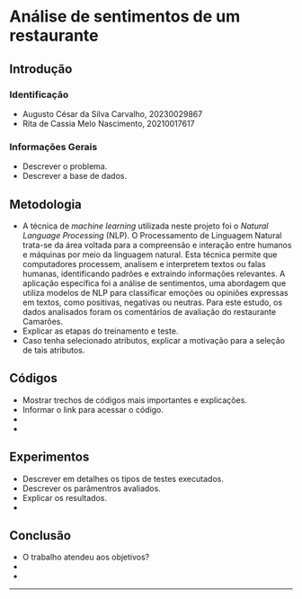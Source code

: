 # Análise de sentimentos de um restaurante

## Introdução 

### Identificação 
* Augusto César da Silva Carvalho, 20230029867
* Rita de Cassia Melo Nascimento, 20210017617
### Informações Gerais
* Descrever o problema.  
* Descrever a base de dados. 

## Metodologia   
* A técnica de _machine learning_ utilizada neste projeto foi o _Natural Language Processing_ (NLP). O Processamento de Linguagem Natural trata-se da área voltada para a compreensão e interação entre humanos e máquinas por meio da linguagem natural. Esta técnica permite que computadores processem, analisem e interpretem textos ou falas humanas, identificando padrões e extraindo informações relevantes.
  A aplicação específica foi a análise de sentimentos, uma abordagem que utiliza modelos de NLP para classificar emoções ou opiniões expressas em textos, como positivas, negativas ou neutras. Para este estudo, os dados analisados foram os comentários de avaliação do restaurante Camarões.
* Explicar as etapas do treinamento e teste. 
* Caso tenha selecionado atributos, explicar a motivação para a seleção de tais atributos.
## Códigos
* Mostrar trechos de códigos mais importantes e explicações.  
* Informar o link para acessar o código. 
*
*
## Experimentos
* Descrever em detalhes os tipos de testes executados. 
* Descrever os parâmentros avaliados. 
* Explicar os resultados. 
*


## Conclusão 
* O trabalho atendeu aos objetivos? 
*
*




---
